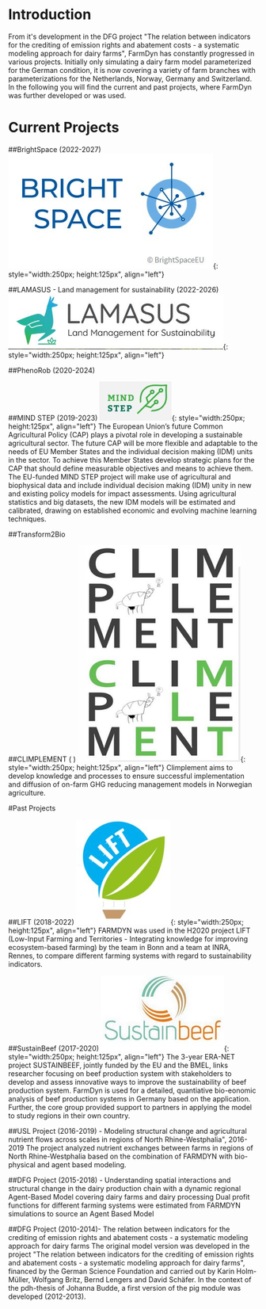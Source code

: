 # Introduction

From it's development in the DFG project "The relation between indicators for the crediting of emission rights and abatement costs - a systematic modeling approach for dairy farms", FarmDyn has constantly progressed in various projects. Initially only simulating a dairy farm model parameterized for the German condition, it is now covering a variety of farm branches with parameterizations for the Netherlands, Norway, Germany and Switzerland. In the following you will find the current and past projects, where FarmDyn was further developed or was used.


# Current Projects

##BrightSpace (2022-2027)
![](../media/Projects/BrightSpace.JPG){: style="width:250px; height:125px", align="left"}



##LAMASUS - Land management for sustainability (2022-2026)
![](../media/Projects/LAMASUS.JPG){: style="width:250px; height:125px", align="left"}


##PhenoRob (2020-2024)



##MIND STEP (2019-2023)
![](../media/Projects/MindStep.JPG){: style="width:250px; height:125px", align="left"}
The European Union’s future Common Agricultural Policy (CAP) plays a pivotal role in developing a sustainable agricultural sector. The future CAP will be more flexible and adaptable to the needs of EU Member States and the individual decision making (IDM) units in the sector. To achieve this Member States develop strategic plans for the CAP that should define measurable objectives and means to achieve them. The EU-funded MIND STEP project will make use of agricultural and biophysical data and include individual decision making (IDM) unity in new and existing policy models for impact assessments. Using agricultural statistics and big datasets, the new IDM models will be estimated and calibrated, drawing on established economic and evolving machine learning techniques.

##Transform2Bio



##CLIMPLEMENT ( )
![](../media/Projects/CLIMPLEMENT.JPG){: style="width:250px; height:125px", align="left"}
Climplement aims to develop knowledge and processes to ensure successful implementation and diffusion of on-farm GHG reducing management models in Norwegian agriculture.

#Past Projects

##LIFT (2018-2022)
![](../media/Projects/LIFT.JPG){: style="width:250px; height:125px", align="left"}
FARMDYN was used in the H2020 project LIFT (Low-Input Farming and Territories - Integrating knowledge for improving ecosystem-based farming) by the team in Bonn and a team at INRA, Rennes, to compare different farming systems with regard to sustainability indicators.

##SustainBeef (2017-2020)
![](../media/Projects/SUSTAINBEEF.JPG){: style="width:250px; height:125px", align="left"}
The 3-year ERA-NET project SUSTAINBEEF, jointly funded by the EU and the BMEL, links researcher focusing on beef production system with stakeholders to develop and assess innovative ways to improve the sustainability of beef production system. FarmDyn is used for a detailed, quantiative bio-eonomic analysis of beef production systems in Germany based on the application. Further, the core group provided support to partners in applying the model to study regions in their own country.

##USL Project (2016-2019) - Modeling structural change and agricultural nutrient flows across scales in regions of North Rhine-Westphalia", 2016-2019
The project analyzed nutrient exchanges between farms in regions of North Rhine-Westphalia based on the combination of FARMDYN with bio-physical and agent based modeling.

##DFG Project (2015-2018) - Understanding spatial interactions and structural change in the dairy production chain with a dynamic regional Agent-Based Model covering dairy farms and dairy processing
Dual profit functions for different farming systems were estimated from FARMDYN simulations to source an Agent Based Model

##DFG Project (2010-2014)- The relation between indicators for the crediting of emission rights and abatement costs - a systematic modeling approach for dairy farms
The original model version was developed in the project "The relation between indicators for the crediting of emission rights and abatement costs - a systematic modeling approach for dairy farms", financed by the German Science Foundation and carried out by Karin Holm-Müller, Wolfgang Britz, Bernd Lengers and David Schäfer. In the context of the pdh-thesis of Johanna Budde, a first version of the pig module was developed (2012-2013).
